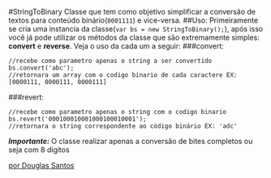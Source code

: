 #StringToBinary
Classe que tem como objetivo simplificar a conversão de textos para conteúdo binário(```0001111```) e vice-versa.
##Uso:
Primeiramente se cria uma instancia da classe(```var bs = new StringToBinary();```), após isso você já pode utilizar os métodos da classe que são extremamente simples: **convert** e **reverse**. Veja o uso da cada um a seguir: 
###convert:
```
//recebe como parametro apenas o string a ser convertido
bs.convert('abc');
//retornara um array com o codigo binario de cada caractere EX: [0000111, 0000111, 0000111]
```

###revert:
```
//recebe como parametro apenas o string com o codigo binario
bs.revert('000100010001000100010001');
//retornara o string correspondente ao código binário EX: 'adc'
```

***Importante:***
O classe realizar apenas a conversão de bites completos ou seja com 8 dígitos

[por Douglas Santos](http://douglas.com.br)
